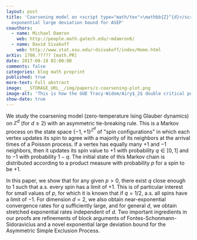 ```yaml
---
layout: post
title: 'Coarsening model on <script type="math/tex">\mathbb{Z}^{d}</script> with biased zero-energy flips and an
  exponential large deviation bound for ASEP'
coauthors:
  - name: Michael Damron
    web: http://people.math.gatech.edu/~mdamron6/
  - name: David Sivakoff
    web: http://www.stat.osu.edu/~dsivakoff/index/Home.html
arXiv: 1708.????? [math.PR]
date: 2017-08-18 02:00:00
comments: false
categories: blog math preprint
published: true
more-text: Full abstract
image: __STORAGE_URL__/img/papers/z-coarsening-plot.png
image-alt: 'This is how the GUE Tracy-Widom/Airy$_2$ double critical point is deformed in the "easy" large deviations regime. In this case the double critical point is split into two real critical points, and the large deviations function comes from the difference between the values of $S(\cdot)$ at these two new points'
show-date: true
---
```


We study the coarsening model (zero-temperature Ising Glauber dynamics) on
$\mathbb{Z}^d$ (for $d \geq 2$) with an asymmetric tie-breaking rule. This is a
Markov process on the state space $\{-1,+1\}^{\mathbb{Z}^d}$ of "spin
configurations" in which each vertex updates its spin to agree with a majority
of its neighbors at the arrival times of a Poisson process. If a vertex has
equally many $+1$ and $-1$ neighbors, then it updates its spin value to $+1$
with probability $q \in [0,1]$ and to $-1$ with probability $1-q$.
The initial state of this Markov chain 
is distributed according to a product measure with probability $p$ for a spin to be $+1$.

<!--more-->

In this
paper, we show that for any given $p>0$, there exist $q$ close enough to 1 such
that a.s. every spin has a limit of $+1$. This is of particular interest for
small values of $p$, for which it is known that if $q=1/2$, a.s. all spins have
a limit of $-1$. For dimension $d=2$, we also obtain near-exponential
convergence rates for $q$ sufficiently large, and for general $d$, we obtain
stretched exponential rates independent of $d$. Two important ingredients in
our proofs are refinements of block arguments of Fontes-Schonmann-Sidoravicius
and a novel exponential large deviation bound for the Asymmetric Simple
Exclusion Process.
